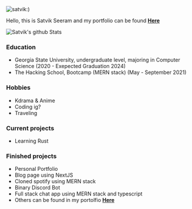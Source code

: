 



<img src="https://komarev.com/ghpvc/?username=satvik-1203" alt="satvik:)" />

<p>Hello, this is Satvik Seeram and my portfolio can be found <a href="https://isatvik.com/" target="_blank" ><strong>Here</strong></a>

 

<!-- ![Satvik's github Stats](http://github-readme-stats.vercel.app/api?username=satvik-1203&theme=tokyonight&count_private=true)  -->

![Satvik's github Stats](https://github-readme-stats.vercel.app/api/top-langs/?username=satvik-1203&show_icons=true&hide_border=true&layout=compact&langs_count=8&theme=tokyonight&count_private=true) 

### Education ###

-  Georgia State University, undergraduate level, majoring in Computer Science <wbr>(2020 - Exepected Graduation 2024)<wbr>
-  The Hacking School, Bootcamp (MERN stack) <wbr>(May - September 2021)<wbr>
 

### Hobbies ###

- Kdrama & Anime
- Coding ig? 
- Traveling 
 
 <!-- 

### Skills ###

- Leadership
- Fast learner
- Helper
 -->
 
<!--  
### Languages ###

- TYPESCRIPT
- JAVASCRIPT
- JAVA


### Frameworks / Libraries ###

- NextJS
- React
- Node
- Express
- Tailwind-Css


### Databases ###

- Mongodb


### Tools ###

- VIM
- Git & GitHub
- ZSH 
- Figma & Affinity desginer


### Learning

- Rust
 -->

### Current projects ###

- Learning Rust 


### Finished projects ###

- Personal Portfolio
- Blog page using NextJS
- Cloned spotify using MERN stack
- Binary Discord Bot
- Full stack chat app using MERN stack and typescript
- Others can be found in my portolfio <a href="https://isatvik.com/" target="_blank" ><strong>Here</strong></a>




